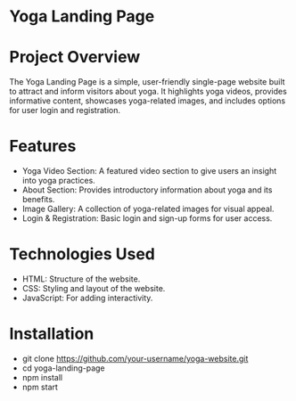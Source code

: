 # Yoga Landing Page

# Project Overview
The Yoga Landing Page is a simple, user-friendly single-page website built to attract and inform visitors about yoga. It highlights yoga videos, provides informative content, showcases yoga-related images, and includes options for user login and registration.

# Features
- Yoga Video Section: A featured video section to give users an insight into yoga practices.
- About Section: Provides introductory information about yoga and its benefits.
- Image Gallery: A collection of yoga-related images for visual appeal.
- Login & Registration: Basic login and sign-up forms for user access.

# Technologies Used
- HTML: Structure of the website.
- CSS: Styling and layout of the website.
- JavaScript: For adding interactivity.

# Installation
- git clone https://github.com/your-username/yoga-website.git
- cd yoga-landing-page
- npm install
- npm start
